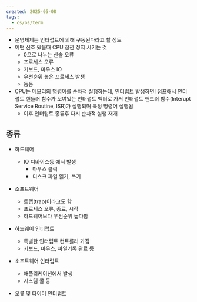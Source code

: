 ```yaml
---
created: 2025-05-08
tags:
  - cs/os/term
---
```

- 운영체제는 인터럽트에 의해 구동된다라고 할 정도
- 어떤 신호 왔을때 CPU 잠깐 정지 시키는 것
	- 0으로 나누는 산술 오류
	- 프로세스 오류
	- 키보드, 마우스 IO 
	- 우선순위 높은 프로세스 발생
	- 등등
- CPU는 메모리의 명령어를 순차적 실행하는데, 인터럽트 발생하면! 점프해서 인터럽트 핸들러 함수가 모여있는 인터럽트 벡터로 가서 인터럽트 핸드러 함수(Interupt Service Routine, ISR)가 실행되며 특정 명령어 실행됨
	- 이후 인터럽트 종류후 다시 순차적 실행 재개

## 종류
- 하드웨어 
	- IO 디바이스등 에서 발생
		- 마우스 클릭
		- 디스크 파일 읽기, 쓰기
- 소프트웨어
	- 트랩(trap)이라고도 함
	- 프로세스 오류, 종료, 시작
	- 하드웨어보다 우선순위 높다함

- 하드웨어 인터럽트
	- 특별한 인터럽트 컨트롤러 가짐
	- 키보드, 마우스, 파일기록 완료 등
- 소프트웨어 인터럽트
	- 애플리케이션에서 발생
	- 시스템 콜 등
- 오류 및 타이머 인터럽트